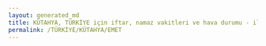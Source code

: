 ```yaml
---
layout: generated_md
title: KÜTAHYA, TÜRKİYE için iftar, namaz vakitleri ve hava durumu - ilçe/eyalet seç
permalink: /TÜRKİYE/KÜTAHYA/EMET
---
```


<script type="text/javascript">
  var country = TÜRKİYE;
  var city = KÜTAHYA;
  var state = EMET;
  var lat = 72;
  var lon = 21;
</script>
